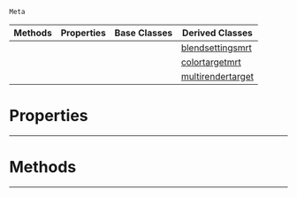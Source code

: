  `Meta`

|Methods|Properties|Base Classes|Derived Classes|
|---|---|---|---|
| | | |[blendsettingsmrt](https://github.com/PlasmaEngine/PlasmaDocs/tree/master/docs/C%2B%2B/code_reference/class_reference/blendsettingsmrt.markdown)|
| | | |[colortargetmrt](https://github.com/PlasmaEngine/PlasmaDocs/tree/master/docs/C%2B%2B/code_reference/class_reference/colortargetmrt.markdown)|
| | | |[multirendertarget](https://github.com/PlasmaEngine/PlasmaDocs/tree/master/docs/C%2B%2B/code_reference/class_reference/multirendertarget.markdown)|


 #  Properties


---  
 #  Methods


---  
 

 